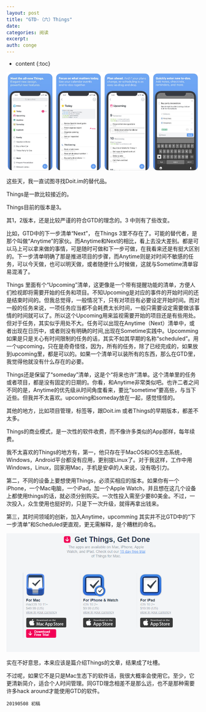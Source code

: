 ```yaml
---
layout: post
title: "GTD-（六）Things"
date:
categories: 阅读
excerpt:
auth: conge
---
```

* content
{:toc}

![things](/assets/images/阅读/118382-a812c48aded123d7.png)


这些天，我一直试图寻找Doit.im的替代品。

Things是一款比较接近的。

Things目前的版本是3。

其1，2版本，还是比较严谨的符合GTD的理念的。3 中则有了些改变。

比如，GTD中的下一步清单“Next”， 在Things 3里不存在了。可能的替代者，是那个叫做“Anytime”的家伙。而Anytime和Next的相比，看上去没大差别。都是可以马上可以拿来做的事情，可是随时可做和下一步可做，在我看来还是有挺大区别的。下一步清单明确了那是推进项目的步骤，而Anytime则是对时间不敏感的任务，可以今天做，也可以明天做，或者随便什么时候做，这就与Sometime清单容易混淆了。

Things 里面有个“Upcoming”清单，这更像是一个带有提醒功能的清单，方便人们检视即将需要开始的任务和项目。不知Upcoming是对应的事件的开始时间的还是结束时间的。但我总觉得，一般情况下，只有对项目有必要设定开始时间。而对一般的任务来说，一项任务应当都不会耗费太长时间，一般只需要设定需要做该事情的时间就可以了。所以这个Upcoming用来监视需要开始的项目还是有些用处。但对于任务，其实似乎用处不大。任务可以出现在Anytime（Next）清单中，或者出现在日历中，或者则没有明确的时间,出现在Sometime实践中。Upcomming如果是只是关心有时间限制的任务的话，其实不如其早期的名称“scheduled”。用一个upcoming，只在是奇奇怪怪，因为，所有的任务，除了已经完成的，如果放到upcoming里，都是可以的。如果一个清单可以装所有的东西，那么在GTD里，我觉得他就没有什么存在的必要。

Things还是保留了“someday”清单，这是个“将来也许”清单。这个清单里的任务或者项目，都是没有固定的日期的。你看，和Anytime非常类似吧。也许二者之间不同的是，Anytime的优先级从时间角度看来，要比“sometime”要高些，与当下近些。但我并不太喜欢。upcoming和someday放在一起，感觉怪怪的。

其他的地方，比如项目管理，标签等，跟Doit.im 或者Things的早期版本，都差不太多。

Things的商业模式，是一次性的软件收费，而不像许多类似的App那样，每年续费。

我不太喜欢的Things的地方有，第一，他只存在于MacOS和iOS生态系统，Windows，Android平台都没有应用，更别提Linux了。对于我这样，工作中用Windows，Linux，回家用Mac，手机是安卓的人来说，没有吸引力。

第二，不同的设备上要想使用Things，必须买相应的版本。如果你有一个iPhone，一个Mac电脑，一个iPad，加一个Apple Watch，并且想在这几个设备上都使用things的话，就必须分别购买。一次性投入需至少要80美金。不过，一次投入，众生使用也挺好的，只是下一次升级，就得再拿出钱来。

第三，其时间领域的创新，加入Anytime，upcomming 其实并不比GTD中的“下一步清单”和Scheduled更直观，更无需解释，是个糟糕的命名。

![Price](/assets/images/阅读/118382-72f8309716b26b4b.png)

实在不好意思，本来应该是篇介绍Things的文章，结果成了吐槽。

不过呢，如果它不是只是Mac生态下的软件话，我很大概率会使用它。至少，它更清新简介，适合个人时间管理。同GTD理念相差不是那么远，也不是那种需要许多hack around才能使用GTD的软件。

```
20190508 初稿
```
